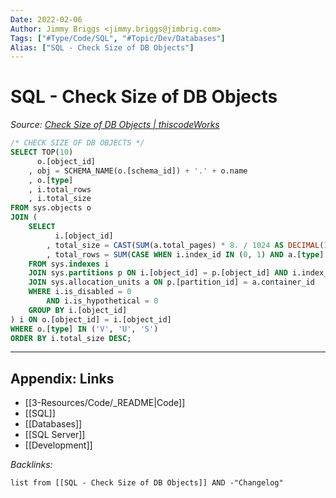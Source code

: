 ```yaml
---
Date: 2022-02-06
Author: Jimmy Briggs <jimmy.briggs@jimbrig.com>
Tags: ["#Type/Code/SQL", "#Topic/Dev/Databases"]
Alias: ["SQL - Check Size of DB Objects"]
---
```


# SQL - Check Size of DB Objects

*Source: [Check Size of DB Objects | thiscodeWorks](https://www.thiscodeworks.com/61faf29db783be0015bbaf7f)*

```SQL
/* CHECK SIZE OF DB OBJECTS */
SELECT TOP(10)
      o.[object_id]
    , obj = SCHEMA_NAME(o.[schema_id]) + '.' + o.name
    , o.[type]
    , i.total_rows
    , i.total_size
FROM sys.objects o
JOIN (
    SELECT
          i.[object_id]
        , total_size = CAST(SUM(a.total_pages) * 8. / 1024 AS DECIMAL(18,2))
        , total_rows = SUM(CASE WHEN i.index_id IN (0, 1) AND a.[type] = 1 THEN p.[rows] END)
    FROM sys.indexes i
    JOIN sys.partitions p ON i.[object_id] = p.[object_id] AND i.index_id = p.index_id
    JOIN sys.allocation_units a ON p.[partition_id] = a.container_id
    WHERE i.is_disabled = 0
        AND i.is_hypothetical = 0
    GROUP BY i.[object_id]
) i ON o.[object_id] = i.[object_id]
WHERE o.[type] IN ('V', 'U', 'S')
ORDER BY i.total_size DESC;
```


***

## Appendix: Links

- [[3-Resources/Code/_README|Code]]
- [[SQL]]
- [[Databases]]
- [[SQL Server]]
- [[Development]]

*Backlinks:*

```dataview
list from [[SQL - Check Size of DB Objects]] AND -"Changelog"
```